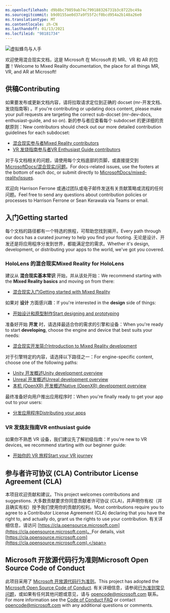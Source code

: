 ```yaml
---
ms.openlocfilehash: d9b8bc79859ab74c799188326731b3c8722bc49a
ms.sourcegitcommit: b9d0155ae0d37a9f55f2cf0bcd954a2b148a26e0
ms.translationtype: MT
ms.contentlocale: zh-CN
ms.lasthandoff: 01/13/2021
ms.locfileid: "98181734"
---
```

![虚拟蜂鸟与人手](mixed-reality-docs/mr-dev-docs/discover/images/01_MixedReality.png)

<span data-ttu-id="a11bc-102">欢迎使用混合现实文档，这是 Microsoft 在 Microsoft 的 MR、VR 和 AR 的位置！</span><span class="sxs-lookup"><span data-stu-id="a11bc-102">Welcome to Mixed Reality documentation, the place for all things MR, VR, and AR at Microsoft!</span></span>

## <a name="contributing"></a><span data-ttu-id="a11bc-103">供稿</span><span class="sxs-lookup"><span data-stu-id="a11bc-103">Contributing</span></span>

<span data-ttu-id="a11bc-104">如果要发布或更新文档内容，请将拉取请求定位到正确的 docset (mr-开发文档、发烧指南等) 。</span><span class="sxs-lookup"><span data-stu-id="a11bc-104">If you're contributing or updating docs content, please make your pull requests are targeting the correct sub-docset (mr-dev-docs, enthusiast-guide, and so on).</span></span> <span data-ttu-id="a11bc-105">新的参与者应查看每个 subdocset 的更详细的贡献原则：</span><span class="sxs-lookup"><span data-stu-id="a11bc-105">New contributors should check out our more detailed contribution guidelines for each subdocset:</span></span>

* [<span data-ttu-id="a11bc-106">混合现实参与者</span><span class="sxs-lookup"><span data-stu-id="a11bc-106">Mixed Reality contributors</span></span>](mixed-reality-docs/mr-dev-docs/CONTRIBUTING.md)
* [<span data-ttu-id="a11bc-107">VR 发烧指南参与者</span><span class="sxs-lookup"><span data-stu-id="a11bc-107">VR Enthusiast Guide contributors</span></span>](mixed-reality-docs/enthusiast-guide/CONTRIBUTING.md)

<span data-ttu-id="a11bc-108">对于与文档相关的问题，请使用每个文档底部的页脚，或直接提交到 [MicrosoftDocs/混合现实/问题](https://github.com/MicrosoftDocs/mixed-reality/issues)。</span><span class="sxs-lookup"><span data-stu-id="a11bc-108">For docs-related issues, use the footers at the bottom of each doc, or submit directly to [MicrosoftDocs/mixed-reality/issues](https://github.com/MicrosoftDocs/mixed-reality/issues).</span></span>

<span data-ttu-id="a11bc-109">欢迎向 Harrison Ferrone 或通过团队或电子邮件发送有关贡献策略或流程的任何问题。</span><span class="sxs-lookup"><span data-stu-id="a11bc-109">Feel free to send any questions about contribution policies or processes to Harrison Ferrone or Sean Kerawala via Teams or email.</span></span> 

## <a name="getting-started"></a><span data-ttu-id="a11bc-110">入门</span><span class="sxs-lookup"><span data-stu-id="a11bc-110">Getting started</span></span> 

<span data-ttu-id="a11bc-111">每个文档的路径都有一个特选的旅程，可帮助您找到揭开。</span><span class="sxs-lookup"><span data-stu-id="a11bc-111">Every path through our docs has a curated journey to help you find your footing.</span></span> <span data-ttu-id="a11bc-112">无论是设计、开发还是将应用程序分发到世界，都能满足您的需求。</span><span class="sxs-lookup"><span data-stu-id="a11bc-112">Whether it's design, development, or distributing your apps to the world, we've got you covered.</span></span> 

### <a name="mixed-reality-for-hololens"></a><span data-ttu-id="a11bc-113">HoloLens 的混合现实</span><span class="sxs-lookup"><span data-stu-id="a11bc-113">Mixed Reality for HoloLens</span></span>

<span data-ttu-id="a11bc-114">建议从 **混合现实基本常识** 开始，并从该处开始：</span><span class="sxs-lookup"><span data-stu-id="a11bc-114">We recommend starting with the **Mixed Reality basics** and moving on from there:</span></span>

* [<span data-ttu-id="a11bc-115">混合现实入门</span><span class="sxs-lookup"><span data-stu-id="a11bc-115">Getting started with Mixed Reality</span></span>](mixed-reality-docs/mr-dev-docs/discover/get-started-with-mr.md)

<span data-ttu-id="a11bc-116">如果对 **设计** 方面感兴趣：</span><span class="sxs-lookup"><span data-stu-id="a11bc-116">If you're interested in the **design** side of things:</span></span>

* [<span data-ttu-id="a11bc-117">开始设计和原型制作</span><span class="sxs-lookup"><span data-stu-id="a11bc-117">Start designing and prototyping</span></span>](mixed-reality-docs/mr-dev-docs/design/design.md)

<span data-ttu-id="a11bc-118">准备好开始 **开发** 时，请选择最适合你的需求的引擎和设备：</span><span class="sxs-lookup"><span data-stu-id="a11bc-118">When you're ready to start **developing**, choose the engine and device that best suits your needs:</span></span>

* [<span data-ttu-id="a11bc-119">混合现实开发简介</span><span class="sxs-lookup"><span data-stu-id="a11bc-119">Introduction to Mixed Reality development</span></span>](mixed-reality-docs/mr-dev-docs/develop/development.md)

<span data-ttu-id="a11bc-120">对于引擎特定的内容，请选择以下路径之一：</span><span class="sxs-lookup"><span data-stu-id="a11bc-120">For engine-specific content, choose one of the following paths:</span></span>

* [<span data-ttu-id="a11bc-121">Unity 开发概述</span><span class="sxs-lookup"><span data-stu-id="a11bc-121">Unity development overview</span></span>](mixed-reality-docs/mr-dev-docs/develop/unity/unity-development-overview.md)
* [<span data-ttu-id="a11bc-122">Unreal 开发概述</span><span class="sxs-lookup"><span data-stu-id="a11bc-122">Unreal development overview</span></span>](mixed-reality-docs/mr-dev-docs/develop/unreal/unreal-development-overview.md)
* [<span data-ttu-id="a11bc-123">本机 (OpenXR) 开发概述</span><span class="sxs-lookup"><span data-stu-id="a11bc-123">Native (OpenXR) development overview</span></span>](mixed-reality-docs/mr-dev-docs/develop/native/directx-development-overview.md)

<span data-ttu-id="a11bc-124">最终准备好向用户推出应用程序时：</span><span class="sxs-lookup"><span data-stu-id="a11bc-124">When you're finally ready to get your app out to your users:</span></span>

* [<span data-ttu-id="a11bc-125">分发应用程序</span><span class="sxs-lookup"><span data-stu-id="a11bc-125">Distributing your apps</span></span>](mixed-reality-docs/mr-dev-docs/distribute/distribute-overview.md)

### <a name="vr-enthusiast-guide"></a><span data-ttu-id="a11bc-126">VR 发烧友指南</span><span class="sxs-lookup"><span data-stu-id="a11bc-126">VR enthusiast guide</span></span>

<span data-ttu-id="a11bc-127">如果你不熟悉 VR 设备，我们建议先了解初级指南：</span><span class="sxs-lookup"><span data-stu-id="a11bc-127">If you're new to VR devices, we recommend starting with our beginner guide:</span></span>

* [<span data-ttu-id="a11bc-128">开始你的 VR 旅程</span><span class="sxs-lookup"><span data-stu-id="a11bc-128">Start your VR journey</span></span>](enthusiast-guide/vr-journey.md)

## <a name="contributor-license-agreement-cla"></a><span data-ttu-id="a11bc-129">参与者许可协议 (CLA) </span><span class="sxs-lookup"><span data-stu-id="a11bc-129">Contributor License Agreement (CLA)</span></span>

<span data-ttu-id="a11bc-130">本项目欢迎贡献和建议。</span><span class="sxs-lookup"><span data-stu-id="a11bc-130">This project welcomes contributions and suggestions.</span></span> <span data-ttu-id="a11bc-131">大多数贡献要求你同意贡献者许可协议 (CLA)，并声明你有权（并且确实有权）授予我们使用你的贡献的权利。</span><span class="sxs-lookup"><span data-stu-id="a11bc-131">Most contributions require you to agree to a Contributor License Agreement (CLA) declaring that you have the right to, and actually do, grant us the rights to use your contribution.</span></span> <span data-ttu-id="a11bc-132">有关详细信息，请访问 [https://cla.opensource.microsoft.com](https://cla.opensource.microsoft.com)。</span><span class="sxs-lookup"><span data-stu-id="a11bc-132">For details, visit [https://cla.opensource.microsoft.com](https://cla.opensource.microsoft.com).</span></span>

## <a name="microsoft-open-source-code-of-conduct"></a><span data-ttu-id="a11bc-133">Microsoft 开放源代码行为准则</span><span class="sxs-lookup"><span data-stu-id="a11bc-133">Microsoft Open Source Code of Conduct</span></span>

<span data-ttu-id="a11bc-134">此项目采用了 [Microsoft 开放源代码行为准则](https://opensource.microsoft.com/codeofconduct)。</span><span class="sxs-lookup"><span data-stu-id="a11bc-134">This project has adopted the [Microsoft Open Source Code of Conduct](https://opensource.microsoft.com/codeofconduct).</span></span> <span data-ttu-id="a11bc-135">有关详细信息，请参阅[行为准则常见问题](https://opensource.microsoft.com/codeofconduct/faq/)，或如果有任何其他问题或意见，请与 [opencode@microsoft.com](mailto:opencode@microsoft.com) 联系。</span><span class="sxs-lookup"><span data-stu-id="a11bc-135">For more information see the [Code of Conduct FAQ](https://opensource.microsoft.com/codeofconduct/faq/) or contact [opencode@microsoft.com](mailto:opencode@microsoft.com) with any additional questions or comments.</span></span>
